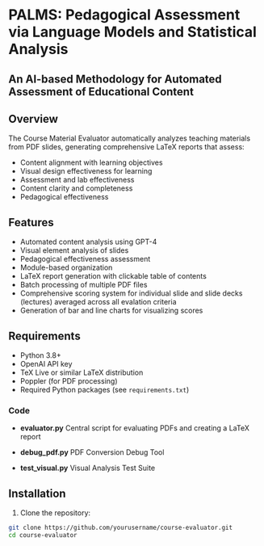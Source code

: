 # PALMS: Pedagogical Assessment via Language Models and Statistical Analysis
## An AI-based Methodology for Automated Assessment of Educational Content


## Overview

The Course Material Evaluator automatically analyzes teaching materials from PDF slides, generating comprehensive LaTeX reports that assess:
- Content alignment with learning objectives
- Visual design effectiveness for learning
- Assessment and lab effectiveness
- Content clarity and completeness
- Pedagogical effectiveness

## Features

- Automated content analysis using GPT-4
- Visual element analysis of slides
- Pedagogical effectiveness assessment
- Module-based organization
- LaTeX report generation with clickable table of contents
- Batch processing of multiple PDF files
- Comprehensive scoring system for individual slide and slide decks 
  (lectures) averaged across all evalation criteria
- Generation of bar and line charts for visualizing scores

## Requirements

- Python 3.8+
- OpenAI API key
- TeX Live or similar LaTeX distribution
- Poppler (for PDF processing)
- Required Python packages (see `requirements.txt`)

### Code
- **evaluator.py**
  Central script for evaluating PDFs and creating a LaTeX report

- **debug_pdf.py**
  PDF Conversion Debug Tool

- **test_visual.py**
  Visual Analysis Test Suite

## Installation

1. Clone the repository:
```bash
git clone https://github.com/yourusername/course-evaluator.git
cd course-evaluator
